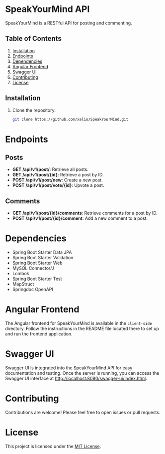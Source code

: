 # SpeakYourMind API

SpeakYourMind is a RESTful API for posting and commenting.

## Table of Contents

1. [Installation](#installation)
2. [Endpoints](#endpoints)
3. [Dependencies](#dependencies)
4. [Angular Frontend](#angular-frontend)
5. [Swagger UI](#swagger-ui)
6. [Contributing](#contributing)
7. [License](#license)

## Installation

1. Clone the repository:
   ```bash
   git clone https://github.com/xalio/SpeakYourMind.git

# Endpoints

## Posts

- **GET /api/v1/post/**: Retrieve all posts.
- **GET /api/v1/post/{id}**: Retrieve a post by ID.
- **POST /api/v1/post/new**: Create a new post.
- **POST /api/v1/post/vote/{id}**: Upvote a post.

## Comments

- **GET /api/v1/post/{id}/comments**: Retrieve comments for a post by ID.
- **POST /api/v1/post/{id}/comment**: Add a new comment to a post.

# Dependencies

- Spring Boot Starter Data JPA
- Spring Boot Starter Validation
- Spring Boot Starter Web
- MySQL Connector/J
- Lombok
- Spring Boot Starter Test
- MapStruct
- Springdoc OpenAPI

# Angular Frontend

The Angular frontend for SpeakYourMind is available in the `client-side` directory. Follow the instructions in the
README file located there to set up and run the frontend application.

# Swagger UI

Swagger UI is integrated into the SpeakYourMind API for easy documentation and testing. Once the server is running, you
can access the Swagger UI interface
at [http://localhost:8080/swagger-ui/index.html](http://localhost:8080/swagger-ui/index.html).

# Contributing

Contributions are welcome! Please feel free to open issues or pull requests.

# License

This project is licensed under the [MIT License](LICENSE).

